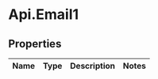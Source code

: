 # Api.Email1

## Properties

Name | Type | Description | Notes
------------ | ------------- | ------------- | -------------


